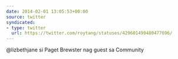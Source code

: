```yaml
---
date: 2014-02-01 13:05:53+00:00
source: twitter
syndicated:
- type: twitter
  url: https://twitter.com/roytang/statuses/429601499480477696/
---
```


@lizbethjane si Paget Brewster nag guest sa Community